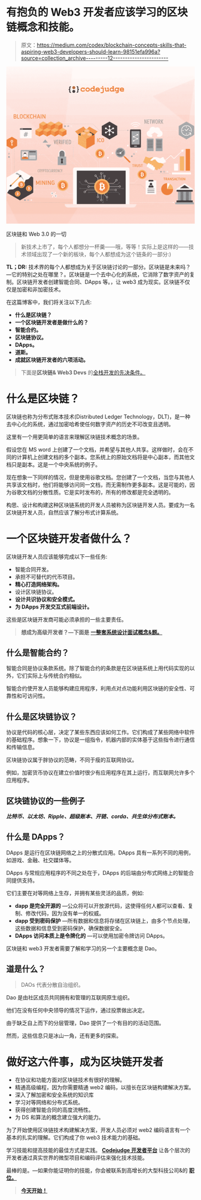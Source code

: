 # 有抱负的 Web3 开发者应该学习的区块链概念和技能。

> 原文：<https://medium.com/codex/blockchain-concepts-skills-that-aspiring-web3-developers-should-learn-98151efa996a?source=collection_archive---------12----------------------->

![](img/7c431713a2ea2bcb3d2315c42dd2f553.png)

区块链和 Web 3.0 的一切

> 新技术上市了，每个人都想分一杯羹——哦，等等！实际上是这样的——技术领域出现了一个新的板块，每个人都想成为这个链条的一部分:)

**TL；DR:** 技术界的每个人都想成为关于区块链讨论的一部分。区块链是未来吗？—它的特别之处在哪里？。区块链是一个去中心化的系统，它消除了数字资产的复制。区块链开发者创建智能合同、DApps 等。，让 web3 成为现实。区块链不仅仅是加密和非加密技术。

在这篇博客中，我们将关注以下几点:

*   **什么是区块链？**
*   **一个区块链开发者是做什么的？**
*   **智能合约。**
*   **区块链协议。**
*   **DApps。**
*   **道斯。**
*   **成就区块链开发者的六项活动。**

> 下面是**区块链& Web3 Devs** 的[全栈开发的先决条件。](/codex/crack-a-full-stack-developer-interview-in-5-simple-but-doable-steps-c4c3ec9ad57a)

# 什么是区块链？

区块链也称为分布式账本技术(Distributed Ledger Technology，DLT)，是一种去中心化的系统，通过加密哈希使任何数字资产的历史不可改变且透明。

这里有一个用更简单的语言来理解区块链技术概念的场景。

假设您在 MS word 上创建了一个文档，并希望与其他人共享。这样做时，会在不同的计算机上创建文档的多个副本。您系统上的原始文档将是中心副本，而其他文档只是副本。这是一个中央系统的例子。

现在想象一下同样的情况，但是使用谷歌文档。您创建了一个文档，当您与其他人共享该文档时，他们将能够访问同一文档，而无需制作更多副本。这是可能的，因为谷歌文档的分散性质。它是实时发布的，所有的修改都是完全透明的。

构思、设计和构建这种区块链系统的开发人员被称为区块链开发人员。要成为一名区块链开发人员，自然应该了解分布式计算系统。

# 一个区块链开发者做什么？

区块链开发人员应该能够完成以下一些任务:

*   智能合同开发。
*   承担不可替代的代币项目。
*   **精心打造网络架构。**
*   设计区块链协议。
*   **设计共识协议和安全模式。**
*   **为 DApps 开发交互式前端设计。**

这些是区块链开发商可能必须承担的一些主要责任。

> **想成为高级开发者？—下面是** [**一整套系统设计面试概念&题。**](/codex/10-system-design-interview-questions-you-should-know-a9843baddd9f)

## 什么是智能合约？

智能合同是协议条款系统。除了智能合约的条款是在区块链系统上用代码实现的以外，它们实际上与传统合约相似。

智能合约使开发人员能够构建应用程序，利用点对点功能利用区块链的安全性、可靠性和可访问性。

## 什么是区块链协议？

协议是代码的核心层，决定了某些东西应该如何工作。它们构成了某些网络中软件的基础程序。想象一下，协议是一组指令，机器内部的实体基于这些指令进行通信和传输信息。

区块链协议属于胖协议的范畴，不同于瘦的互联网协议。

例如，加密货币协议在建立价值时很少有应用程序在其上运行，而互联网允许多个应用程序。

## **区块链协议的一些例子**

***比特币、以太坊、Ripple、超级账本、开链、corda、共生体分布式账本。***

## 什么是 DApps？

DApps 是运行在区块链网络之上的分散式应用。DApps 具有一系列不同的用例，如游戏、金融、社交媒体等。

DApps 与常规应用程序的不同之处在于，DApps 的后端由分布式网络上的智能合同提供支持。

它们主要在对等网络上生存，并拥有某些灵活的品质，例如:

*   **dapp 是完全开源的** —公众将可以开放源代码，这使得任何人都可以查看、复制、修改代码，因为没有单一的权威。
*   **dapp 受到密码保护** —所有数据和信息将存储在区块链上，由多个节点处理，这些数据和信息受到密码保护，确保数据安全。
*   **DApps 访问本质上是令牌化的** —可以使用加密令牌访问 DApps。

区块链和 web3 开发者需要了解和学习的另一个主要概念是 Dao。

## 道是什么？

> DAOs 代表分散自治组织。

Dao 是由社区成员共同拥有和管理的互联网原生组织。

他们在没有任何中央领导的情况下运作，通过投票做出决定。

由于缺乏自上而下的分层管理，Dao 提供了一个有目的的活动范围。

然而，这些信息只是冰山一角，还有更多的探索。

# 做好这六件事，成为区块链开发者

*   在协议和功能方面对区块链技术有很好的理解。
*   精通高级编程，因为你需要精通 web2 编码，以擅长在区块链构建解决方案。
*   深入了解加密和安全系统的知识库
*   学习对等网络和分布式系统。
*   获得创建智能合同的高度流畅性。
*   为 DS 和算法的概念建立强大的能力。

为了开始使用区块链技术构建解决方案，开发人员必须对 web2 编码语言有一个基本的扎实的理解。它们构成了你 web3 技术能力的基础。

学习技能和提高技能的最佳方式是实践。 [**Codejudge 开发者平台**](https://develop.codejudge.io/practice) 让各个层次的开发者通过真实世界的微型项目和编码评估来强化技术技能。

最棒的是。—如果你能证明你的技能，你会被联系到高增长的大型科技公司&的 [**职位。**](https://develop.codejudge.io/contests?tab=0)

> [**今天开始！**](https://codejudge.io/developer/)